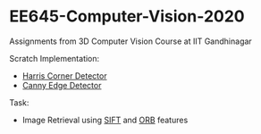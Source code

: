 # EE645-Computer-Vision-2020
 Assignments from 3D Computer Vision Course at IIT Gandhinagar
 

Scratch Implementation:
 - [Harris Corner Detector](https://opencv-python-tutroals.readthedocs.io/en/latest/py_tutorials/py_feature2d/py_features_harris/py_features_harris.html)
 - [Canny Edge Detector](https://towardsdatascience.com/canny-edge-detection-step-by-step-in-python-computer-vision-b49c3a2d8123)

Task:
 - Image Retrieval using [SIFT](https://en.wikipedia.org/wiki/Scale-invariant_feature_transform) and [ORB](https://medium.com/analytics-vidhya/introduction-to-orb-oriented-fast-and-rotated-brief-4220e8ec40cf) features
